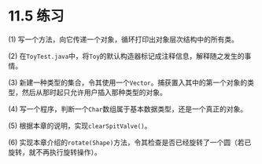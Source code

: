 # 11.5 练习

(1) 写一个方法，向它传递一个对象，循环打印出对象层次结构中的所有类。

(2) 在`ToyTest.java`中，将`Toy`的默认构造器标记成注释信息，解释随之发生的事情。

(3) 新建一种类型的集合，令其使用一个`Vector`。捕获置入其中的第一个对象的类型，然后从那时起只允许用户插入那种类型的对象。

(4) 写一个程序，判断一个`Char`数组属于基本数据类型，还是一个真正的对象。

(5) 根据本章的说明，实现`clearSpitValve()`。

(6) 实现本章介绍的`rotate(Shape)`方法，令其检查是否已经旋转了一个圆（若已旋转，就不再执行旋转操作）。
